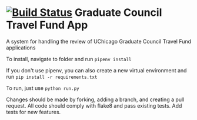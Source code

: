 # [![Build Status](https://travis-ci.org/colinquirk/gc-travel-app.svg?branch=master)](https://travis-ci.org/colinquirk/gc-travel-app) Graduate Council Travel Fund App

A system for handling the review of UChicago Graduate Council Travel Fund applications

To install, navigate to folder and run `pipenv install`

If you don't use pipenv, you can also create a new virtual environment and run `pip install -r requirements.txt`

To run, just use `python run.py`

Changes should be made by forking, adding a branch, and creating a pull request. All code should comply with flake8 and pass existing tests. Add tests for new features.
